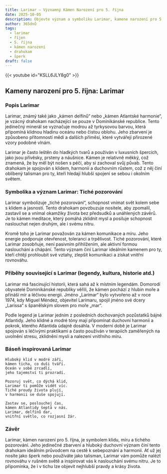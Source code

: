 ```yaml
---
title: Larimar – Významný Kámen Narození pro 5. října
date: 2025-10-05
description: Objevte význam a symboliku Larimar, kamene narození pro 5. října, který symbolizuje Tiché pozorování. Přečtěte si legendy a inspirující příběhy.
author: 365dnů
tags:
  - larimar
  - říjen
  - 5. října
  - kámen narození
  - drahokam
  - šperk
draft: false
---
```


{{< youtube id="KSLL6JLY8g0" >}}

## Kameny narození pro 5. října: Larimar

### Popis Larimar

Larimar, známý také jako „kámen delfínů“ nebo „kámen Atlantské harmonie“, je vzácný drahokam nacházející se pouze v Dominikánské republice. Tento jedinečný minerál se vyznačuje modrou až tyrkysovou barvou, která připomíná klidnou hladinu oceánu nebo čistou oblohu. Jeho zbarvení je způsobeno přítomností mědi a dalších příměsí, které vytvářejí přirozené vzory podobné vlnám.

Larimar je často leštěn do hladkých tvarů a používán v luxusních špercích, jako jsou přívěsky, prsteny a náušnice. Kámen je relativně měkký, což znamená, že by měl být nošen s péčí, aby si zachoval svůj půvab. Tento drahokam je spojován s klidem, harmonií a duchovním růstem, což z něj činí oblíbený talisman pro ty, kteří hledají hlubší spojení se sebou i okolním světem.

### Symbolika a význam Larimar: Tiché pozorování

Larimar symbolizuje „tiché pozorování“, schopnost vnímat svět kolem sebe s klidem a jasností. Tento drahokam povzbuzuje nositele, aby zpomalil, zastavil se a vnímal okamžiky života bez předsudků a unáhlených závěrů. Je to kámen meditace, který pomáhá zklidnit mysl a posiluje schopnost naslouchat nejen druhým, ale i svému nitru.

Kromě toho je Larimar považován za kámen komunikace a míru. Jeho energie podporuje otevřenost, toleranci a trpělivost. Tiché pozorování, které Larimar zosobňuje, není pasivním přihlížením, ale aktivní formou naslouchání a chápání. Tento význam činí Larimar ideálním kamenem pro ty, kteří chtějí prohloubit své vztahy, zlepšit komunikaci a získat vnitřní rovnováhu.

### Příběhy související s Larimar (legendy, kultura, historie atd.)

Larimar má fascinující historii, která sahá až k místním legendám. Domorodí obyvatelé Dominikánské republiky věřili, že kámen pochází z hlubin moře a přináší mír a léčivou energii. Jméno „Larimar“ bylo vytvořeno až v roce 1974, kdy Miguel Méndez, objevitel Larimaru, spojil jméno své dcery „Larissa“ s španělským slovem pro moře „mar“.

Podle legend je Larimar jedním z posledních dochovaných pozůstatků bájné Atlantidy. Jeho klidné a modré tóny mají připomínat duchovní harmonii a pokrok, kterého Atlantida údajně dosáhla. V moderní době je Larimar spojován s léčivými praktikami a často používán v terapiích zaměřených na uvolnění stresu, zklidnění mysli a nalezení vnitřního míru.

### Báseň inspirovaná Larimar

```
Hluboký klid v modré záři,  
kámen ticha, co duši tváří.  
Oceán v sobě zrcadlí,  
jeho tajemství ti prozradí.  

Pozoruj svět, co dýchá klid,  
Larimar ti pomůže vidět víc.  
Tiché proudy života plují,  
v harmonii se duše spojují.  

Zastav se, poslouchej čas,  
kámen Atlantidy šeptá v nás.  
Larimar, delfínů dar,  
vnitřní světlo, co rozjasní žár.
```

### Závěr

Larimar, kámen narození pro 5. října, je symbolem klidu, míru a tichého pozorování. Jeho jedinečné zbarvení a hluboký duchovní význam činí tento drahokam ideálním průvodcem na cestě k sebepoznání a harmonii. Ať už jej nosíte jako šperk nebo používáte jako talisman, Larimar vám pomůže nalézt rovnováhu v rušném světě a inspirovat vás k naslouchání svému nitru. Je to připomínka, že i v tichu lze objevit nejhlubší pravdy a krásy života.